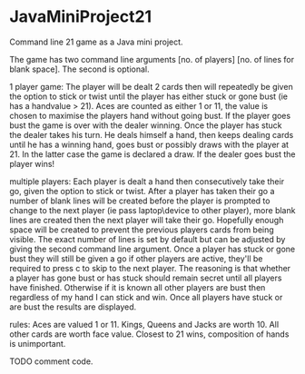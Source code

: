 # JavaMiniProject21
Command line 21 game as a Java mini project.

The game has two command line arguments [no. of players] [no. of lines for blank space]. The second is optional.

1 player game: The player will be dealt 2 cards then will repeatedly be given the option to stick or twist until the player
has either stuck or gone bust (ie has a handvalue > 21). Aces are counted as either 1 or 11, the value is chosen to maximise
the players hand without going bust. If the player goes bust the game is over with the dealer winning. Once the player has
stuck the dealer takes his turn. He deals himself a hand, then keeps dealing cards until he has a winning hand, goes bust or 
possibly draws with the player at 21. In the latter case the game is declared a draw. If the dealer goes bust the player wins!

multiple players: Each player is dealt a hand then consecutively take their go, given the option to stick or twist. After a player 
has taken their go a number of blank lines will be created before the player is prompted to change to the next player 
(ie pass laptop\device to other player), more blank lines are created then the next player will take their go. Hopefully enough 
space will be created to prevent the previous players cards from being visible. The exact number of lines is set by default but
can be adjusted by giving the second command line argument. Once a player has stuck or gone bust they will still be given
a go if other players are active, they'll be required to press c to skip to the next player. The reasoning is that whether a 
player has gone bust or has stuck should remain secret until all players have finished. Otherwise if it is known all other
players are bust then regardless of my hand I can stick and win. Once all players have stuck or are bust the results are 
displayed.

rules: 
Aces are valued 1 or 11.
Kings, Queens and Jacks are worth 10.
All other cards are worth face value.
Closest to 21 wins, composition of hands is unimportant.

TODO comment code.
